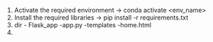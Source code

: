 1. Activate the required environment -> conda activate <env_name>
2. Install the required libraries -> pip install -r requirements.txt
3. dir - Flask_app
        -app.py
        -templates
            -home.html
4. 